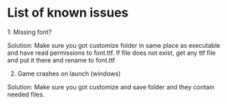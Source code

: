 # List of known issues

1: Missing font?

Solution: Make sure you got customize folder in same place as executable and have read permissions to font.ttf. If file does not exist, get any ttf file and put it there and rename to font.ttf

2. Game crashes on launch (windows)

Solution: Make sure you got customize and save folder and they contain needed files.
